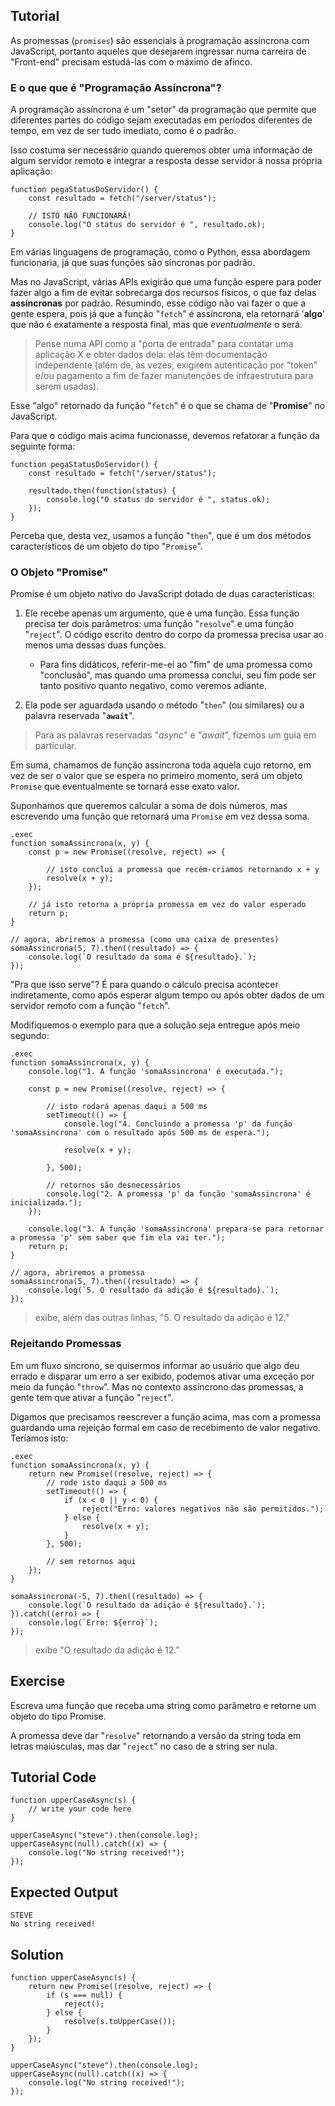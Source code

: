 Tutorial
--------
As promessas (`promises`) são essenciais à programação assíncrona com JavaScript, portanto aqueles que desejarem ingressar numa carreira de "Front-end" precisam estudá-las com o máximo de afinco.

### E o que que é "Programação Assíncrona"?

A programação assíncrona é um "setor" da programação que permite que diferentes partes do código sejam executadas em períodos diferentes de tempo, em vez de ser tudo imediato, como é o padrão.

Isso costuma ser necessário quando queremos obter uma informação de algum servidor remoto e integrar a resposta desse servidor à nossa própria aplicação:

    function pegaStatusDoServidor() {
        const resultado = fetch("/server/status");

        // ISTO NÃO FUNCIONARÁ!
        console.log("O status do servidor é ", resultado.ok);
    }

Em várias linguagens de programação, como o Python, essa abordagem funcionaria, já que suas funções são síncronas por padrão.

Mas no JavaScript, várias APIs exigirão que uma função espere para poder fazer algo a fim de evitar sobrecarga dos recursos físicos, o que faz delas **assíncronas** por padrão. Resumindo, esse código não vai fazer o que a gente espera, pois já que a função "`fetch`" é assíncrona, ela retornará '**algo**' que não é exatamente a resposta final, mas que *eventualmente* o será.
>Pense numa API como a "porta de entrada" para contatar uma aplicação X e obter dados dela: elas têm documentação independente (além de, às vezes, exigirem autenticação por "token" e/ou pagamento a fim de fazer manutenções de infraestrutura para serem usadas).

Esse "algo" retornado da função "`fetch`" é o que se chama de "**Promise**" no JavaScript.

Para que o código mais acima funcionasse, devemos refatorar a função da seguinte forma:

    function pegaStatusDoServidor() {
        const resultado = fetch("/server/status");

        resultado.then(function(status) {
            console.log("O status do servidor é ", status.ok);
        });
    }

Perceba que, desta vez, usamos a função "`then`", que é um dos métodos característicos de um objeto do tipo "`Promise`".

### O Objeto "Promise"

Promise é um objeto nativo do JavaScript dotado de duas características:

1. Ele recebe apenas um argumento, que é uma função. Essa função precisa ter dois parâmetros: uma função "`resolve`" e uma função "`reject`". O código escrito dentro do corpo da promessa precisa usar ao menos uma dessas duas funções.
    
    - Para fins didáticos, referir-me-ei ao "fim" de uma promessa como "conclusão", mas quando uma promessa conclui, seu fim pode ser tanto positivo quanto negativo, como veremos adiante.

2. Ela pode ser aguardada usando o método "`then`" (ou similares) ou a palavra reservada "**`await`**".
>Para as palavras reservadas "*async*" e "*await*", fizemos um guia em particular.

Em suma, chamamos de função assíncrona toda aquela cujo retorno, em vez de ser o valor que se espera no primeiro momento, será um objeto `Promise` que eventualmente se tornará esse exato valor.

Suponhamos que queremos calcular a soma de dois números, mas escrevendo uma função que retornará uma `Promise` em vez dessa soma.

    .exec
    function somaAssincrona(x, y) {
        const p = new Promise((resolve, reject) => {
            
            // isto conclui a promessa que recém-criamos retornando x + y
            resolve(x + y);                        
        });

        // já isto retorna a própria promessa em vez do valor esperado
        return p;
    }

    // agora, abriremos a promessa (como uma caixa de presentes)
    somaAssincrona(5, 7).then((resultado) => {
        console.log(`O resultado da soma é ${resultado}.`);
    });

"Pra que isso serve"? É para quando o cálculo precisa acontecer indiretamente, como após esperar algum tempo ou após obter dados de um servidor remoto com a função "`fetch`".

Modifiquemos o exemplo para que a solução seja entregue após meio segundo:

    .exec
    function somaAssincrona(x, y) {
        console.log("1. A função 'somaAssincrona' é executada.");

        const p = new Promise((resolve, reject) => {
        
            // isto rodará apenas daqui a 500 ms
            setTimeout(() => {
                console.log("4. Concluindo a promessa 'p' da função 'somaAssincrona' com o resultado após 500 ms de espera.");

                resolve(x + y);

            }, 500); 

            // retornos são desnecessários
            console.log("2. A promessa 'p' da função 'somaAssincrona' é inicializada.");
        });

        console.log("3. A função 'somaAssincrona' prepara-se para retornar a promessa 'p' sem saber que fim ela vai ter.");
        return p;
    }

    // agora, abriremos a promessa
    somaAssincrona(5, 7).then((resultado) => {
        console.log(`5. O resultado da adição é ${resultado}.`);
    });
>exibe, além das outras linhas, "5. O resultado da adição é 12."

### Rejeitando Promessas

Em um fluxo síncrono, se quisermos informar ao usuário que algo deu errado e disparar um erro a ser exibido, podemos ativar uma exceção por meio da função "`throw`". Mas no contexto assíncrono das promessas, a gente tem que ativar a função "`reject`".

Digamos que precisamos reescrever a função acima, mas com a promessa guardando uma rejeição formal em caso de recebimento de valor negativo. Teríamos isto:
    
    .exec
    function somaAssincrona(x, y) {
        return new Promise((resolve, reject) => {
            // rode isto daqui a 500 ms
            setTimeout(() => {
                if (x < 0 || y < 0) {
                    reject("Erro: valores negativos não são permitidos.");
                } else {
                    resolve(x + y);
                }
            }, 500); 

            // sem retornos aqui
        });
    }

    somaAssincrona(-5, 7).then((resultado) => {
        console.log(`O resultado da adição é ${resultado}.`);
    }).catch((erro) => {
        console.log(`Erro: ${erro}`);
    });
>exibe "O resultado da adição é 12."

Exercise
--------
Escreva uma função que receba uma string como parâmetro e retorne um objeto do tipo Promise.

A promessa deve dar "`resolve`" retornando a versão da string toda em letras maiúsculas, mas dar "`reject`" no caso de a string ser nula.

Tutorial Code
-------------
    function upperCaseAsync(s) {
        // write your code here
    }
    
    upperCaseAsync("steve").then(console.log);
    upperCaseAsync(null).catch((x) => {
        console.log("No string received!");
    });

Expected Output
---------------
    STEVE
    No string received!

Solution
--------
    function upperCaseAsync(s) {
        return new Promise((resolve, reject) => {
            if (s === null) {
                reject();
            } else {
                resolve(s.toUpperCase());
            }
        });
    }
    
    upperCaseAsync("steve").then(console.log);
    upperCaseAsync(null).catch((x) => {
        console.log("No string received!");
    });